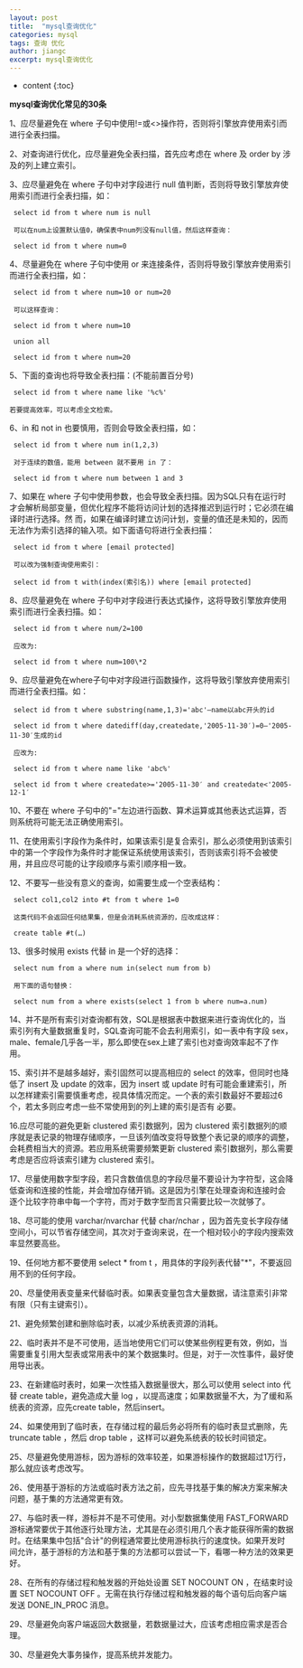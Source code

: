 ```yaml
---
layout: post
title:  "mysql查询优化"
categories: mysql
tags: 查询 优化
author: jiangc
excerpt: mysql查询优化
---
```

* content
{:toc}

**mysql查询优化常见的30条**

1、应尽量避免在 where 子句中使用!=或<>操作符，否则将引擎放弃使用索引而进行全表扫描。

 2、对查询进行优化，应尽量避免全表扫描，首先应考虑在 where 及 order by 涉及的列上建立索引。

 3、应尽量避免在 where 子句中对字段进行 null 值判断，否则将导致引擎放弃使用索引而进行全表扫描，如：

     select id from t where num is null

     可以在num上设置默认值0，确保表中num列没有null值，然后这样查询：

     select id from t where num=0

 4、尽量避免在 where 子句中使用 or 来连接条件，否则将导致引擎放弃使用索引而进行全表扫描，如：

     select id from t where num=10 or num=20

     可以这样查询：

     select id from t where num=10

     union all

     select id from t where num=20

 5、下面的查询也将导致全表扫描：(不能前置百分号)

     select id from t where name like '%c%'

    若要提高效率，可以考虑全文检索。

 6、in 和 not in 也要慎用，否则会导致全表扫描，如：

     select id from t where num in(1,2,3)

     对于连续的数值，能用 between 就不要用 in 了：

     select id from t where num between 1 and 3

 7、如果在 where 子句中使用参数，也会导致全表扫描。因为SQL只有在运行时才会解析局部变量，但优化程序不能将访问计划的选择推迟到运行时；它必须在编译时进行选择。然 而，如果在编译时建立访问计划，变量的值还是未知的，因而无法作为索引选择的输入项。如下面语句将进行全表扫描：

     select id from t where [email protected]

     可以改为强制查询使用索引：

     select id from t with(index(索引名)) where [email protected]

 8、应尽量避免在 where 子句中对字段进行表达式操作，这将导致引擎放弃使用索引而进行全表扫描。如：

     select id from t where num/2=100

     应改为:

     select id from t where num=100\*2

 9、应尽量避免在where子句中对字段进行函数操作，这将导致引擎放弃使用索引而进行全表扫描。如：

     select id from t where substring(name,1,3)='abc'–name以abc开头的id

     select id from t where datediff(day,createdate,'2005-11-30′)=0–'2005-11-30′生成的id

     应改为:

     select id from t where name like 'abc%'

     select id from t where createdate>='2005-11-30′ and createdate<'2005-12-1′

 10、不要在 where 子句中的&quot;=&quot;左边进行函数、算术运算或其他表达式运算，否则系统将可能无法正确使用索引。

 11、在使用索引字段作为条件时，如果该索引是复合索引，那么必须使用到该索引中的第一个字段作为条件时才能保证系统使用该索引，否则该索引将不会被使 用，并且应尽可能的让字段顺序与索引顺序相一致。

 12、不要写一些没有意义的查询，如需要生成一个空表结构：

     select col1,col2 into #t from t where 1=0

     这类代码不会返回任何结果集，但是会消耗系统资源的，应改成这样：

     create table #t(…)

 13、很多时候用 exists 代替 in 是一个好的选择：

     select num from a where num in(select num from b)

     用下面的语句替换：

     select num from a where exists(select 1 from b where num=a.num)

 14、并不是所有索引对查询都有效，SQL是根据表中数据来进行查询优化的，当索引列有大量数据重复时，SQL查询可能不会去利用索引，如一表中有字段 sex，male、female几乎各一半，那么即使在sex上建了索引也对查询效率起不了作用。

 15、索引并不是越多越好，索引固然可以提高相应的 select 的效率，但同时也降低了 insert 及 update 的效率，因为 insert 或 update 时有可能会重建索引，所以怎样建索引需要慎重考虑，视具体情况而定。一个表的索引数最好不要超过6个，若太多则应考虑一些不常使用到的列上建的索引是否有 必要。

 16.应尽可能的避免更新 clustered 索引数据列，因为 clustered 索引数据列的顺序就是表记录的物理存储顺序，一旦该列值改变将导致整个表记录的顺序的调整，会耗费相当大的资源。若应用系统需要频繁更新 clustered 索引数据列，那么需要考虑是否应将该索引建为 clustered 索引。

 17、尽量使用数字型字段，若只含数值信息的字段尽量不要设计为字符型，这会降低查询和连接的性能，并会增加存储开销。这是因为引擎在处理查询和连接时会 逐个比较字符串中每一个字符，而对于数字型而言只需要比较一次就够了。

 18、尽可能的使用 varchar/nvarchar 代替 char/nchar ，因为首先变长字段存储空间小，可以节省存储空间，其次对于查询来说，在一个相对较小的字段内搜索效率显然要高些。

 19、任何地方都不要使用 select \* from t ，用具体的字段列表代替&quot;\*&quot;，不要返回用不到的任何字段。

 20、尽量使用表变量来代替临时表。如果表变量包含大量数据，请注意索引非常有限（只有主键索引）。

 21、避免频繁创建和删除临时表，以减少系统表资源的消耗。

 22、临时表并不是不可使用，适当地使用它们可以使某些例程更有效，例如，当需要重复引用大型表或常用表中的某个数据集时。但是，对于一次性事件，最好使 用导出表。

 23、在新建临时表时，如果一次性插入数据量很大，那么可以使用 select into 代替 create table，避免造成大量 log ，以提高速度；如果数据量不大，为了缓和系统表的资源，应先create table，然后insert。

 24、如果使用到了临时表，在存储过程的最后务必将所有的临时表显式删除，先 truncate table ，然后 drop table ，这样可以避免系统表的较长时间锁定。

 25、尽量避免使用游标，因为游标的效率较差，如果游标操作的数据超过1万行，那么就应该考虑改写。

 26、使用基于游标的方法或临时表方法之前，应先寻找基于集的解决方案来解决问题，基于集的方法通常更有效。

 27、与临时表一样，游标并不是不可使用。对小型数据集使用 FAST\_FORWARD 游标通常要优于其他逐行处理方法，尤其是在必须引用几个表才能获得所需的数据时。在结果集中包括&quot;合计&quot;的例程通常要比使用游标执行的速度快。如果开发时 间允许，基于游标的方法和基于集的方法都可以尝试一下，看哪一种方法的效果更好。

 28、在所有的存储过程和触发器的开始处设置 SET NOCOUNT ON ，在结束时设置 SET NOCOUNT OFF 。无需在执行存储过程和触发器的每个语句后向客户端发送 DONE\_IN\_PROC 消息。

 29、尽量避免向客户端返回大数据量，若数据量过大，应该考虑相应需求是否合理。

 30、尽量避免大事务操作，提高系统并发能力。
